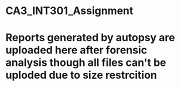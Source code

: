# CA3_INT301_Assignment
# Reports generated by autopsy are uploaded here after forensic analysis though all files can't be uploded  due to size restrcition
